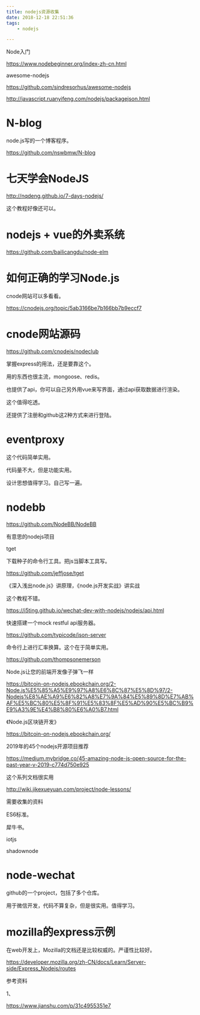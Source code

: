 ```yaml
---
title: nodejs资源收集
date: 2018-12-18 22:51:36
tags:
	- nodejs

---
```




Node入门

https://www.nodebeginner.org/index-zh-cn.html

awesome-nodejs

https://github.com/sindresorhus/awesome-nodejs



http://javascript.ruanyifeng.com/nodejs/packagejson.html



# N-blog

node.js写的一个博客程序。

https://github.com/nswbmw/N-blog



# 七天学会NodeJS

http://nqdeng.github.io/7-days-nodejs/

这个教程好像还可以。



# nodejs + vue的外卖系统

https://github.com/bailicangdu/node-elm



# 如何正确的学习Node.js

cnode网站可以多看看。

https://cnodejs.org/topic/5ab3166be7b166bb7b9eccf7



# cnode网站源码

https://github.com/cnodejs/nodeclub

掌握express的用法，还是要靠这个。

用的东西也很主流，mongoose、redis。

也提供了api，你可以自己另外用vue来写界面，通过api获取数据进行渲染。

这个值得吃透。

还提供了注册和github这2种方式来进行登陆。





# eventproxy

这个代码简单实用。

代码量不大，但是功能实用。

设计思想值得学习。自己写一遍。





# nodebb

https://github.com/NodeBB/NodeBB





有意思的nodejs项目

tget

下载种子的命令行工具。把js当脚本工具写。

https://github.com/jeffjose/tget



《深入浅出node.js》讲原理，《node.js开发实战》讲实战



这个教程不错。

https://i5ting.github.io/wechat-dev-with-nodejs/nodejs/api.html



快速搭建一个mock restful api服务器。

https://github.com/typicode/json-server



命令行上进行汇率换算。这个在于简单实用。

https://github.com/thompsonemerson



Node.js让您的前端开发像子弹飞一样

https://bitcoin-on-nodejs.ebookchain.org/2-Node.js%E5%85%A5%E9%97%A8%E6%8C%87%E5%8D%97/2-Nodejs%E8%AE%A9%E6%82%A8%E7%9A%84%E5%89%8D%E7%AB%AF%E5%BC%80%E5%8F%91%E5%83%8F%E5%AD%90%E5%BC%B9%E9%A3%9E%E4%B8%80%E6%A0%B7.html



《Node.js区块链开发》

https://bitcoin-on-nodejs.ebookchain.org/



2019年的45个nodejs开源项目推荐

https://medium.mybridge.co/45-amazing-node-js-open-source-for-the-past-year-v-2019-c774d750e925



这个系列文档很实用

http://wiki.jikexueyuan.com/project/node-lessons/

需要收集的资料

ES6标准。

犀牛书。

iotjs

shadownode



# node-wechat

github的一个project，包括了多个仓库。

用于微信开发，代码不算复杂，但是很实用。值得学习。



# mozilla的express示例

在web开发上，Mozilla的文档还是比较权威的。严谨性比较好。

https://developer.mozilla.org/zh-CN/docs/Learn/Server-side/Express_Nodejs/routes



参考资料

1、

https://www.jianshu.com/p/31c4955351e7